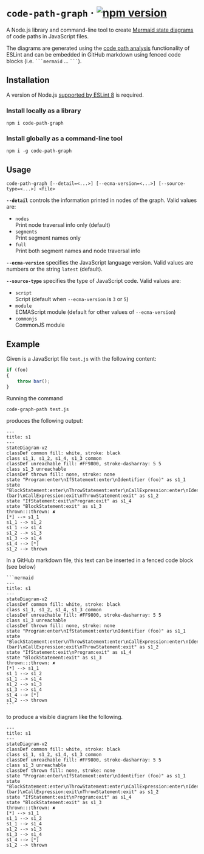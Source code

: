# `code-path-graph` · [![npm version][npm badge]][npm url]

A Node.js library and command-line tool to create [Mermaid state diagrams](https://mermaid.js.org/syntax/stateDiagram.html) of code paths in JavaScript files.

The diagrams are generated using the [code path analysis](https://eslint.org/docs/latest/extend/code-path-analysis) functionality of ESLint and can be embedded in GitHub markdown using fenced code blocks (i.e. ```` ```mermaid ```` … ```` ``` ````).

## Installation

A version of Node.js [supported by ESLint 8](https://eslint.org/docs/user-guide/getting-started#prerequisites) is required.

### Install locally as a library

```console
npm i code-path-graph
```

### Install globally as a command-line tool

```console
npm i -g code-path-graph
```

## Usage

```console
code-path-graph [--detail=<...>] [--ecma-version=<...>] [--source-type=<...>] <file>
```

**`--detail`** controls the information printed in nodes of the graph. Valid values are:

* `nodes`\
Print node traversal info only (default)
* `segments`\
Print segment names only
* `full`\
Print both segment names and node traversal info

**`--ecma-version`** specifies the JavaScript language version.
Valid values are numbers or the string `latest` (default).

**`--source-type`** specifies the type of JavaScript code. Valid values are:

* `script`\
Script (default when `--ecma-version` is `3` or `5`)
* `module`\
ECMAScript module (default for other values of `--ecma-version`)
* `commonjs`\
CommonJS module

## Example

Given is a JavaScript file `test.js` with the following content:
```js
if (foo)
{
    throw bar();
}
```

Running the command
```console
code-graph-path test.js
```
produces the following output:
```
---
title: s1
---
stateDiagram-v2
classDef common fill: white, stroke: black
class s1_1, s1_2, s1_4, s1_3 common
classDef unreachable fill: #FF9800, stroke-dasharray: 5 5
class s1_3 unreachable
classDef thrown fill: none, stroke: none
state "Program:enter\nIfStatement:enter\nIdentifier (foo)" as s1_1
state "BlockStatement:enter\nThrowStatement:enter\nCallExpression:enter\nIdentifier (bar)\nCallExpression:exit\nThrowStatement:exit" as s1_2
state "IfStatement:exit\nProgram:exit" as s1_4
state "BlockStatement:exit" as s1_3
thrown:::thrown: ✘
[*] --> s1_1
s1_1 --> s1_2
s1_1 --> s1_4
s1_2 --> s1_3
s1_3 --> s1_4
s1_4 --> [*]
s1_2 --> thrown
```

In a GitHub markdown file, this text can be inserted in a fenced code block (see below)
````
```mermaid
---
title: s1
---
stateDiagram-v2
classDef common fill: white, stroke: black
class s1_1, s1_2, s1_4, s1_3 common
classDef unreachable fill: #FF9800, stroke-dasharray: 5 5
class s1_3 unreachable
classDef thrown fill: none, stroke: none
state "Program:enter\nIfStatement:enter\nIdentifier (foo)" as s1_1
state "BlockStatement:enter\nThrowStatement:enter\nCallExpression:enter\nIdentifier (bar)\nCallExpression:exit\nThrowStatement:exit" as s1_2
state "IfStatement:exit\nProgram:exit" as s1_4
state "BlockStatement:exit" as s1_3
thrown:::thrown: ✘
[*] --> s1_1
s1_1 --> s1_2
s1_1 --> s1_4
s1_2 --> s1_3
s1_3 --> s1_4
s1_4 --> [*]
s1_2 --> thrown
```
````
to produce a visible diagram like the following.
```mermaid
---
title: s1
---
stateDiagram-v2
classDef common fill: white, stroke: black
class s1_1, s1_2, s1_4, s1_3 common
classDef unreachable fill: #FF9800, stroke-dasharray: 5 5
class s1_3 unreachable
classDef thrown fill: none, stroke: none
state "Program:enter\nIfStatement:enter\nIdentifier (foo)" as s1_1
state "BlockStatement:enter\nThrowStatement:enter\nCallExpression:enter\nIdentifier (bar)\nCallExpression:exit\nThrowStatement:exit" as s1_2
state "IfStatement:exit\nProgram:exit" as s1_4
state "BlockStatement:exit" as s1_3
thrown:::thrown: ✘
[*] --> s1_1
s1_1 --> s1_2
s1_1 --> s1_4
s1_2 --> s1_3
s1_3 --> s1_4
s1_4 --> [*]
s1_2 --> thrown
```

[npm badge]: https://img.shields.io/npm/v/code-path-graph?logo=npm
[npm url]: https://www.npmjs.com/package/code-path-graph
